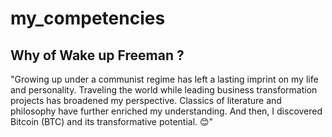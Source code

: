 # my_competencies

## Why of Wake up Freeman ?

"Growing up under a communist regime has left a lasting imprint on my life and personality. Traveling the world while leading business transformation projects has broadened my perspective. Classics of literature and philosophy have further enriched my understanding. And then, I discovered Bitcoin (BTC) and its transformative potential. 😊"
